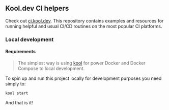 ## Kool.dev CI helpers

Check out [ci.kool.dev](https://ci.kool.dev).
This repository contains examples and resources for running helpful and usual CI/CD routines on the most popular CI platforms.

### Local development

#### Requirements

> The simplest way is using [kool](https://github.com/kool-dev/kool) for power Docker and Docker Compose to local development.

To spin up and run this project locally for development purposes you need simply to:

```
kool start
```

And that is it!
